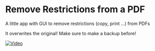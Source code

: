 # Remove Restrictions from a PDF

A little app with GUI to remove restrictions (copy, print ...) from PDFs

It overwrites the original! Make sure to make a backup before!

[![Video](https://img.youtube.com/vi/iw-fOgzLysw/0.jpg)](https://www.youtube.com/watch?v=iw-fOgzLysw)
